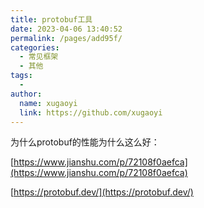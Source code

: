 ```yaml
---
title: protobuf工具
date: 2023-04-06 13:40:52
permalink: /pages/add95f/
categories:
  - 常见框架
  - 其他
tags:
  - 
author: 
  name: xugaoyi
  link: https://github.com/xugaoyi
---
```


为什么protobuf的性能为什么这么好：

[https://www.jianshu.com/p/72108f0aefca](https://www.jianshu.com/p/72108f0aefca)

[https://protobuf.dev/](https://protobuf.dev/)